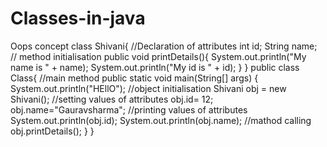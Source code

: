 # Classes-in-java
Oops concept
class Shivani{
//Declaration of attributes
    int id;
    String name;
    // method initialisation
    public void printDetails(){
        System.out.println("My name is " + name);
        System.out.println("My id is " + id);
    }
}
public class Class{
//main method
    public static void main(String[] args) {
        System.out.println("HEllO");
        //object initialisation
        Shivani obj = new Shivani();
        //setting values of attributes
        obj.id= 12;
        obj.name="Gauravsharma";
        //printing values of attributes
        System.out.println(obj.id);
        System.out.println(obj.name);
        //mathod calling
        obj.printDetails();
    }
}

